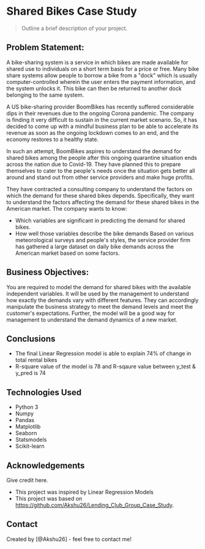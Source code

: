 # Shared Bikes Case Study
> Outline a brief description of your project.


## Problem Statement:
A bike-sharing system is a service in which bikes are made available for shared use to individuals on a short term basis for a price or free. Many bike share systems allow people to borrow a bike from a "dock" which is usually computer-controlled wherein the user enters the payment information, and the system unlocks it. This bike can then be returned to another dock belonging to the same system.

A US bike-sharing provider BoomBikes has recently suffered considerable dips in their revenues due to the ongoing Corona pandemic. The company is finding it very difficult to sustain in the current market scenario. So, it has decided to come up with a mindful business plan to be able to accelerate its revenue as soon as the ongoing lockdown comes to an end, and the economy restores to a healthy state.

In such an attempt, BoomBikes aspires to understand the demand for shared bikes among the people after this ongoing quarantine situation ends across the nation due to Covid-19. They have planned this to prepare themselves to cater to the people's needs once the situation gets better all around and stand out from other service providers and make huge profits.

They have contracted a consulting company to understand the factors on which the demand for these shared bikes depends. Specifically, they want to understand the factors affecting the demand for these shared bikes in the American market. The company wants to know:

 * Which variables are significant in predicting the demand for shared bikes.
 * How well those variables describe the bike demands Based on various meteorological surveys and people's styles, the service provider firm has gathered a large dataset on daily bike demands across the American market based on some factors.
<!-- You can include any other section that is pertinent to your problem -->

## Business Objectives:
You are required to model the demand for shared bikes with the available independent variables. It will be used by the management to understand how exactly the demands vary with different features. They can accordingly manipulate the business strategy to meet the demand levels and meet the customer's expectations. Further, the model will be a good way for management to understand the demand dynamics of a new market. 

<!-- You don't have to answer all the questions - just the ones relevant to your project. -->

## Conclusions
- The final Linear Regression model is able to explain 74% of change in total rental bikes
- R-square value of the model is 78 and R-sqaure value between y_test & y_pred is 74

<!-- You don't have to answer all the questions - just the ones relevant to your project. -->

## Technologies Used
- Python 3
- Numpy
- Pandas
- Matplotlib
- Seaborn
- Statsmodels
- Scikit-learn

<!-- As the libraries versions keep on changing, it is recommended to mention the version of library used in this project -->

## Acknowledgements
Give credit here.
- This project was inspired by Linear Regression Models
- This project was based on https://github.com/Akshu26/Lending_Club_Group_Case_Study.


## Contact
Created by [@Akshu26] - feel free to contact me!


<!-- Optional -->
<!-- ## License -->
<!-- This project is open source and available under the [... License](). -->

<!-- You don't have to include all sections - just the one's relevant to your project -->

